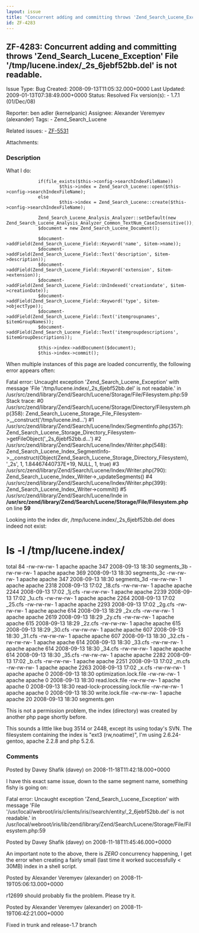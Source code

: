 ```yaml
---
layout: issue
title: "Concurrent adding and committing throws 'Zend_Search_Lucene_Exception' File '/tmp/lucene.index/_2s_6jebf52bb.del' is not readable."
id: ZF-4283
---
```


ZF-4283: Concurrent adding and committing throws 'Zend\_Search\_Lucene\_Exception' File '/tmp/lucene.index/\_2s\_6jebf52bb.del' is not readable.
------------------------------------------------------------------------------------------------------------------------------------------------

 Issue Type: Bug Created: 2008-09-13T11:05:32.000+0000 Last Updated: 2009-01-13T07:38:49.000+0000 Status: Resolved Fix version(s): - 1.7.1 (01/Dec/08)
 
 Reporter:  ben adler (kernelpanic)  Assignee:  Alexander Veremyev (alexander)  Tags: - Zend\_Search\_Lucene
 
 Related issues: - [ZF-5531](/issues/browse/ZF-5531)
 
 Attachments: 
### Description

What I do:

 
                if(file_exists($this->config->searchIndexFileName))
                        $this->index = Zend_Search_Lucene::open($this->config->searchIndexFileName);
                else
                        $this->index = Zend_Search_Lucene::create($this->config->searchIndexFileName);
    
                Zend_Search_Lucene_Analysis_Analyzer::setDefault(new Zend_Search_Lucene_Analysis_Analyzer_Common_TextNum_CaseInsensitive());
                $document = new Zend_Search_Lucene_Document();
    
                $document->addField(Zend_Search_Lucene_Field::Keyword('name', $item->name));
                $document->addField(Zend_Search_Lucene_Field::Text('description', $item->description));
                $document->addField(Zend_Search_Lucene_Field::Keyword('extension', $item->extension));
                $document->addField(Zend_Search_Lucene_Field::UnIndexed('creationdate', $item->creationDate));
                $document->addField(Zend_Search_Lucene_Field::Keyword('type', $item->objectType));
                $document->addField(Zend_Search_Lucene_Field::Text('itemgroupnames', $itemGroupNames));
                $document->addField(Zend_Search_Lucene_Field::Text('itemgroupdescriptions', $itemGroupDescriptions));
    
                $this->index->addDocument($document);
                $this->index->commit();


When multiple instances of this page are loaded concurrently, the following error appears often:

Fatal error: Uncaught exception 'Zend\_Search\_Lucene\_Exception' with message 'File '/tmp/lucene.index/\_2s\_6jebf52bb.del' is not readable.' in /usr/src/zend/library/Zend/Search/Lucene/Storage/File/Filesystem.php:59 Stack trace: #0 /usr/src/zend/library/Zend/Search/Lucene/Storage/Directory/Filesystem.php(358): Zend\_Search\_Lucene\_Storage\_File\_Filesystem->\_\_construct('/tmp/lucene.ind...') #1 /usr/src/zend/library/Zend/Search/Lucene/Index/SegmentInfo.php(357): Zend\_Search\_Lucene\_Storage\_Directory\_Filesystem->getFileObject('\_2s\_6jebf52bb.d...') #2 /usr/src/zend/library/Zend/Search/Lucene/Index/Writer.php(548): Zend\_Search\_Lucene\_Index\_SegmentInfo->\_\_construct(Object(Zend\_Search\_Lucene\_Storage\_Directory\_Filesystem), '\_2s', 1, 1.84467440737E+19, NULL, 1, true) #3 /usr/src/zend/library/Zend/Search/Lucene/Index/Writer.php(790): Zend\_Search\_Lucene\_Index\_Writer->\_updateSegments() #4 /usr/src/zend/library/Zend/Search/Lucene/Index/Writer.php(399): Zend\_Search\_Lucene\_Index\_Writer->commit() #5 /usr/src/zend/library/Zend/Search/Lucene/Inde in **/usr/src/zend/library/Zend/Search/Lucene/Storage/File/Filesystem.php** on line **59**

Looking into the index dir, /tmp/lucene.index/\_2s\_6jebf52bb.del does indeed not exist:

ls -l /tmp/lucene.index/
========================

total 84 -rw-rw-rw- 1 apache apache 347 2008-09-13 18:30 segments\_3b -rw-rw-rw- 1 apache apache 369 2008-09-13 18:30 segments\_3c -rw-rw-rw- 1 apache apache 347 2008-09-13 18:30 segments\_3d -rw-rw-rw- 1 apache apache 2318 2008-09-13 17:02 \_18.cfs -rw-rw-rw- 1 apache apache 2244 2008-09-13 17:02 \_1j.cfs -rw-rw-rw- 1 apache apache 2239 2008-09-13 17:02 \_1u.cfs -rw-rw-rw- 1 apache apache 2264 2008-09-13 17:02 \_25.cfs -rw-rw-rw- 1 apache apache 2293 2008-09-13 17:02 \_2g.cfs -rw-rw-rw- 1 apache apache 614 2008-09-13 18:29 \_2x.cfs -rw-rw-rw- 1 apache apache 2619 2008-09-13 18:29 \_2y.cfs -rw-rw-rw- 1 apache apache 615 2008-09-13 18:29 \_2z.cfs -rw-rw-rw- 1 apache apache 615 2008-09-13 18:29 \_30.cfs -rw-rw-rw- 1 apache apache 607 2008-09-13 18:30 \_31.cfs -rw-rw-rw- 1 apache apache 607 2008-09-13 18:30 \_32.cfs -rw-rw-rw- 1 apache apache 614 2008-09-13 18:30 \_33.cfs -rw-rw-rw- 1 apache apache 614 2008-09-13 18:30 \_34.cfs -rw-rw-rw- 1 apache apache 614 2008-09-13 18:30 \_35.cfs -rw-rw-rw- 1 apache apache 2282 2008-09-13 17:02 \_b.cfs -rw-rw-rw- 1 apache apache 2251 2008-09-13 17:02 \_m.cfs -rw-rw-rw- 1 apache apache 2263 2008-09-13 17:02 \_x.cfs -rw-rw-rw- 1 apache apache 0 2008-09-13 18:30 optimization.lock.file -rw-rw-rw- 1 apache apache 0 2008-09-13 18:30 read.lock.file -rw-rw-rw- 1 apache apache 0 2008-09-13 18:30 read-lock-processing.lock.file -rw-rw-rw- 1 apache apache 0 2008-09-13 18:30 write.lock.file -rw-rw-rw- 1 apache apache 20 2008-09-13 18:30 segments.gen

This is not a permission problem, the index (directory) was created by another php page shortly before.

This sounds a little like bug 3514 or 2448, except its using today's SVN. The filesystem containing the index is "ext3 (rw,noatime)", I'm using 2.6.24-gentoo, apache 2.2.8 and php 5.2.6.

 

 

### Comments

Posted by Davey Shafik (davey) on 2008-11-18T11:42:18.000+0000

I have this exact same issue, down to the same segment name, something fishy is going on:

Fatal error: Uncaught exception 'Zend\_Search\_Lucene\_Exception' with message 'File '/usr/local/webroot/iris/clients/iris//search/entity/\_2\_6jebf52bb.del' is not readable.' in /usr/local/webroot/iris/lib/zend/library/Zend/Search/Lucene/Storage/File/Filesystem.php:59

 

 

Posted by Davey Shafik (davey) on 2008-11-18T11:45:46.000+0000

An important note to the above, there is _ZERO_ concurrency happening, I get the error when creating a fairly small (last time it worked successfully < 30MB) index in a shell script.

 

 

Posted by Alexander Veremyev (alexander) on 2008-11-19T05:06:13.000+0000

r12699 should probably fix the problem. Please try it.

 

 

Posted by Alexander Veremyev (alexander) on 2008-11-19T06:42:21.000+0000

Fixed in trunk and release-1.7 branch

 

 